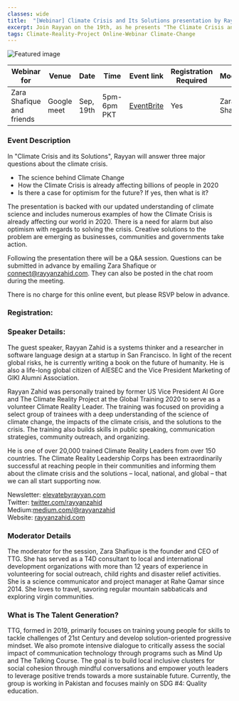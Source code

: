 ```yaml
---
classes: wide
title:  "[Webinar] Climate Crisis and Its Solutions presentation by Rayyan Zahid to The Talent Generation "
excerpt: Join Rayyan on the 19th, as he presents "The Climate Crisis and Its Solutions" to The Talent Generation group.
tags: Climate-Reality-Project Online-Webinar Climate-Change
---
```

![Featured image](/assets/images/webinar/climate-reality-project/Github.jpg)

| Webinar for               | Venue       | Date      | Time         | Event link                                                                                                                  | Registration Required | Moderator     | 
|---------------------------|-------------|-----------|--------------|-----------------------------------------------------------------------------------------------------------------------------|-----------------------|---------------| 
| Zara Shafique and friends | Google meet | Sep, 19th | 5pm-6pm PKT | [EventBrite](https://www.eventbrite.com/e/climate-crisis-and-its-solutions-by-rayyan-zahid-zara-shafique-registration-120387023829) | Yes                   | Zara Shafique | 


### Event Description

In "Climate Crisis and its Solutions", Rayyan will answer three major questions about the climate crisis.
- The science behind Climate Change
- How the Climate Crisis is already affecting billions of people in 2020
- Is there a case for optimism for the future? If yes, then what is it?

The presentation is backed with our updated understanding of climate science and includes numerous examples of how the Climate Crisis is already affecting our world in 2020. There is a need for alarm but also optimism with regards to solving the crisis. Creative solutions to the problem are emerging as businesses, communities and governments take action.

Following the presentation there will be a Q&A session. Questions can be submitted in advance by emailing Zara Shafique or connect@rayyanzahid.com. They can also be posted in the chat room during the meeting.

There is no charge for this online event, but please RSVP below in advance.

### Registration:

<div id="eventbrite-widget-container-120387023829"></div>

<script src="https://www.eventbrite.com/static/widgets/eb_widgets.js"></script>

<script type="text/javascript">
    var exampleCallback = function() {
        console.log('Order complete!');
    };

    window.EBWidgets.createWidget({
        // Required
        widgetType: 'checkout',
        eventId: '120387023829',
        iframeContainerId: 'eventbrite-widget-container-120387023829',

        // Optional
        iframeContainerHeight: 425,  // Widget height in pixels. Defaults to a minimum of 425px if not provided
        onOrderComplete: exampleCallback  // Method called when an order has successfully completed
    });
</script>

### Speaker Details:
The guest speaker, Rayyan Zahid is a systems thinker and a researcher in software language design at a startup in San Francisco. In light of the recent global risks, he is currently writing a book on the future of humanity. He is also a life-long global citizen of AIESEC and the Vice President Marketing of GIKI Alumni Association.

Rayyan Zahid was personally trained by former US Vice President Al Gore and The Climate Reality Project at the Global Training 2020 to serve as a volunteer Climate Reality Leader. The training was focused on providing a select group of trainees with a deep understanding of the science of climate change, the impacts of the climate crisis, and the solutions to the crisis. The training also builds skills in public speaking, communication strategies, community outreach, and organizing.
 
He is one of over 20,000 trained Climate Reality Leaders from over 150 countries. The Climate Reality Leadership Corps has been extraordinarily successful at reaching people in their communities and informing them about the climate crisis and the solutions – local, national, and global – that we can all start supporting now.

Newsletter: [elevatebyrayyan.com](elevatebyrayyan.com)  
Twitter: [twitter.com/rayyanzahid](twitter.com/rayyanzahid)  
Medium:[medium.com/@rayyanzahid](medium.com/@rayyanzahid)  
Website: [rayyanzahid.com](rayyanzahid.com)  

### Moderator Details

The moderator for the session, Zara Shafique is the founder and CEO of TTG. She has served as a T4D consultant to local and international development organizations with more than 12 years of experience in volunteering for social outreach, child rights and disaster relief activities. She is a science communicator and project manager at Rahe Qamar since 2014. She loves to travel, savoring regular mountain sabbaticals and exploring virgin communities.


### What is The Talent Generation?

TTG, formed in 2019, primarily focuses on training young people for skills to tackle challenges of 21st Century and develop solution-oriented progressive mindset. We also promote intensive dialogue to critically assess the social impact of communication technology through programs such as Mind Up and The Talking Course. The goal is to build local inclusive clusters for social cohesion through mindful conversations and empower youth leaders to leverage positive trends towards a more sustainable future. Currently, the group is working in Pakistan and focuses mainly on SDG #4: Quality education.
